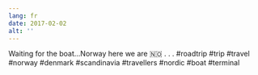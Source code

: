 ```yaml
---
lang: fr
date: 2017-02-02
alt: ''
---
```


Waiting for the boat...Norway here we are 🇳🇴
.
.
.
#roadtrip #trip #travel #norway #denmark #scandinavia #travellers #nordic #boat #terminal

